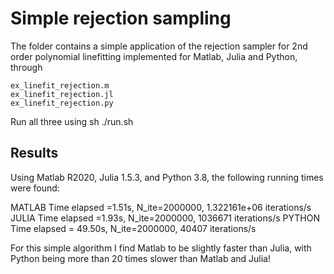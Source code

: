 # Simple rejection sampling

The folder contains a simple application of the rejection sampler for 2nd order polynomial linefitting implemented for Matlab, Julia and Python, through 
 
    ex_linefit_rejection.m
    ex_linefit_rejection.jl
    ex_linefit_rejection.py
    
Run all three using 
sh ./run.sh

## Results

Using Matlab R2020, Julia 1.5.3, and Python 3.8, the following running times were found:

MATLAB Time elapsed =1.51s, N_ite=2000000, 1.322161e+06 iterations/s
JULIA Time elapsed =1.93s, N_ite=2000000, 1036671 iterations/s
PYTHON Time elapsed = 49.50s, N_ite=2000000, 40407 iterations/s

For this simple algorithm I find Matlab to be slightly faster than Julia, with Python being more than 20 times slower than Matlab and Julia!

